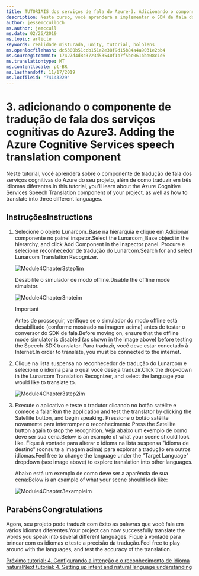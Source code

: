 ```yaml
---
title: TUTORIAIS dos serviços de fala do Azure-3. Adicionando o componente de tradução de fala dos serviços cognitivas do Azure
description: Neste curso, você aprenderá a implementar o SDK de fala do Azure em um aplicativo de realidade misturada.
author: jessemcculloch
ms.author: jemccull
ms.date: 02/26/2019
ms.topic: article
keywords: realidade misturada, unity, tutorial, hololens
ms.openlocfilehash: dc5300b51ccb151a2e38f9d15b84a4a9031e2bb4
ms.sourcegitcommit: 17427d4d8c3723d53540f1b7f5bc061bba08c1d6
ms.translationtype: MT
ms.contentlocale: pt-BR
ms.lasthandoff: 11/17/2019
ms.locfileid: "74143229"
---
```

# <a name="3-adding-the-azure-cognitive-services-speech-translation-component"></a><span data-ttu-id="fb562-105">3. adicionando o componente de tradução de fala dos serviços cognitivas do Azure</span><span class="sxs-lookup"><span data-stu-id="fb562-105">3. Adding the Azure Cognitive Services speech translation component</span></span>

<span data-ttu-id="fb562-106">Neste tutorial, você aprenderá sobre o componente de tradução de fala dos serviços cognitivas do Azure do seu projeto, além de como traduzir em três idiomas diferentes.</span><span class="sxs-lookup"><span data-stu-id="fb562-106">In this tutorial, you'll learn about the Azure Cognitive Services Speech Translation component of your project, as well as how to translate into three different languages.</span></span>

## <a name="instructions"></a><span data-ttu-id="fb562-107">Instruções</span><span class="sxs-lookup"><span data-stu-id="fb562-107">Instructions</span></span>

1. <span data-ttu-id="fb562-108">Selecione o objeto Lunarcom_Base na hierarquia e clique em Adicionar componente no painel inspetor.</span><span class="sxs-lookup"><span data-stu-id="fb562-108">Select the Lunarcom_Base object in the hierarchy, and click Add Component in the inspector panel.</span></span> <span data-ttu-id="fb562-109">Procure e selecione reconhecedor de tradução do Lunarcom.</span><span class="sxs-lookup"><span data-stu-id="fb562-109">Search for and select Lunarcom Translation Recognizer.</span></span>

    ![Module4Chapter3step1im](images/module4chapter3step1im.PNG)

    <span data-ttu-id="fb562-111">Desabilite o simulador de modo offline.</span><span class="sxs-lookup"><span data-stu-id="fb562-111">Disable the offline mode simulator.</span></span>

    ![Module4Chapter3noteim](images/module4chapter3noteim.PNG)

    >[!IMPORTANT]
    ><span data-ttu-id="fb562-113">Antes de prosseguir, verifique se o simulador do modo offline está desabilitado (conforme mostrado na imagem acima) antes de testar o conversor do SDK de fala.</span><span class="sxs-lookup"><span data-stu-id="fb562-113">Before moving on, ensure that the offline mode simulator is disabled (as shown in the image above) before testing the Speech-SDK translator.</span></span> <span data-ttu-id="fb562-114">Para traduzir, você deve estar conectado à Internet.</span><span class="sxs-lookup"><span data-stu-id="fb562-114">In order to translate, you must be connected to the internet.</span></span>

2. <span data-ttu-id="fb562-115">Clique na lista suspensa no reconhecedor de tradução do Lunarcom e selecione o idioma para o qual você deseja traduzir.</span><span class="sxs-lookup"><span data-stu-id="fb562-115">Click the drop-down in the Lunarcom Translation Recognizer, and select the language you would like to translate to.</span></span>

    ![Module4Chapter3step2im](images/module4chapter3step2im.PNG)

3. <span data-ttu-id="fb562-117">Execute o aplicativo e teste o tradutor clicando no botão satélite e comece a falar.</span><span class="sxs-lookup"><span data-stu-id="fb562-117">Run the application and test the translator by clicking the Satellite button, and begin speaking.</span></span> <span data-ttu-id="fb562-118">Pressione o botão satélite novamente para interromper o reconhecimento.</span><span class="sxs-lookup"><span data-stu-id="fb562-118">Press the Satellite button again to stop the recognition.</span></span> <span data-ttu-id="fb562-119">Veja abaixo um exemplo de como deve ser sua cena.</span><span class="sxs-lookup"><span data-stu-id="fb562-119">Below is an example of what your scene should look like.</span></span> <span data-ttu-id="fb562-120">Fique à vontade para alterar o idioma na lista suspensa "idioma de destino" (consulte a imagem acima) para explorar a tradução em outros idiomas.</span><span class="sxs-lookup"><span data-stu-id="fb562-120">Feel free to change the language under the "Target Language" dropdown (see image above) to explore translation into other languages.</span></span>

    <span data-ttu-id="fb562-121">Abaixo está um exemplo de como deve ser a aparência de sua cena:</span><span class="sxs-lookup"><span data-stu-id="fb562-121">Below is an example of what your scene should look like:</span></span>

    ![Module4Chapter3exampleim](images/module4chapter3exampleim.PNG)

## <a name="congratulations"></a><span data-ttu-id="fb562-123">Parabéns</span><span class="sxs-lookup"><span data-stu-id="fb562-123">Congratulations</span></span>

<span data-ttu-id="fb562-124">Agora, seu projeto pode traduzir com êxito as palavras que você fala em vários idiomas diferentes.</span><span class="sxs-lookup"><span data-stu-id="fb562-124">Your project can now successfully translate the words you speak into several different languages.</span></span> <span data-ttu-id="fb562-125">Fique à vontade para brincar com os idiomas e teste a precisão da tradução.</span><span class="sxs-lookup"><span data-stu-id="fb562-125">Feel free to play around with the languages, and test the accuracy of the translation.</span></span>

[<span data-ttu-id="fb562-126">Próximo tutorial: 4. Configurando a intenção e o reconhecimento de idioma natural</span><span class="sxs-lookup"><span data-stu-id="fb562-126">Next tutorial: 4. Setting up intent and natural language understanding</span></span>](mrlearning-speechSDK-ch4.md)
